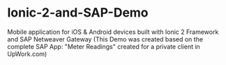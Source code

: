 # Ionic-2-and-SAP-Demo
Mobile application for iOS &amp; Android devices built with Ionic 2 Framework and SAP Netweaver Gateway
(This Demo was created based on the complete SAP App: "Meter Readings" created for a private client in UpWork.com)

